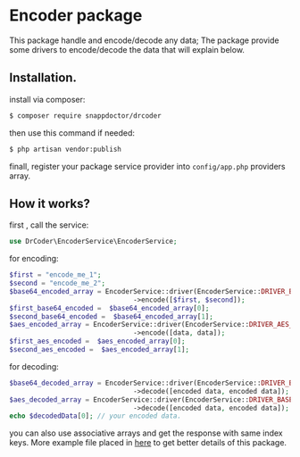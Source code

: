 # Encoder package

This package handle and encode/decode any data;
The package provide some drivers to encode/decode the data that will explain below.

## Installation.

install via composer: 

```bash
$ composer require snappdoctor/drcoder
```


then use this command if needed:

```bash
$ php artisan vendor:publish
```

finall, register your package service provider into ```config/app.php``` providers array.

## How it works?

first , call the service:

```php
use DrCoder\EncoderService\EncoderService;
```

for encoding:

```php
$first = "encode_me_1";
$second = "encode_me_2";
$base64_encoded_array = EncoderService::driver(EncoderService::DRIVER_BASE64)
                               ->encode([$first, $second]);
$first_base64_encoded =  $base64_encoded_array[0];
$second_base64_encoded =  $base64_encoded_array[1];
$aes_encoded_array = EncoderService::driver(EncoderService::DRIVER_AES_SSL)
                               ->encode([data, data]);
$first_aes_encoded =  $aes_encoded_array[0];
$second_aes_encoded =  $aes_encoded_array[1];
```

for decoding:

```php
$base64_decoded_array = EncoderService::driver(EncoderService::DRIVER_BASE64)
                               ->decode([encoded data, encoded data]);
$aes_decoded_array = EncoderService::driver(EncoderService::DRIVER_BASE64)
                               ->decode([encoded data, encoded data]);
echo $decodedData[0]; // your encoded data.
```

you can also use associative arrays and get the response with same index keys.
More example file placed in [here](./Examples) to get better details of this package.
